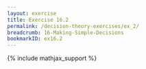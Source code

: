 ```yaml
---
layout: exercise
title: Exercise 16.2
permalink: /decision-theory-exercises/ex_2/
breadcrumb: 16-Making-Simple-Decisions
bookmarkID: ex16.2
---
```


{% include mathjax_support %}
